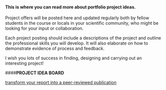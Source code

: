 #### This is where you can read more about portfolio project ideas.
Project offers will be posted here and updated regularly both by fellow students in the course or locals in your scientific community, who might be looking for your input or collaboration. 

Each project posting should include a descriptions of the project and outline the professional skills you will develop. It will also elaborate on how to demonstrate evidence of process and feedback.

I wish you lots of success in finding, designing and carrying out an interesting project!

####**PROJECT IDEA BOARD**

[transform your report into a peer-reviewed publication](https://vulifesciences.github.io/peer-reviewed-publication/)

